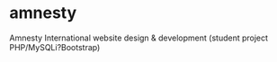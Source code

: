 # amnesty
Amnesty International website design & development (student project PHP/MySQLi?Bootstrap)
